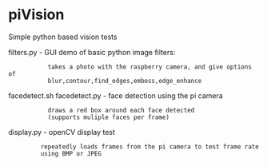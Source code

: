 piVision
========

Simple python based vision tests

filters.py - GUI demo of basic python image filters:

               takes a photo with the raspberry camera, and give options of 
               blur,contour,find_edges,emboss,edge_enhance

             
facedetect.sh
facedetect.py - face detection using the pi camera

               draws a red box around each face detected
               (supports muliple faces per frame)


display.py - openCV display test

             repeatedly loads frames from the pi camera to test frame rate
             using BMP or JPEG
